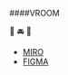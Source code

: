 ####VROOM

:car: :oncoming_automobile:	:car:

* [MIRO](https://miro.com/app/board/o9J_lvCM4JE=/)
* [FIGMA](https://www.figma.com/file/c6NInsDFhhDpXeNA82XTu7/Vroom-Rideshare-App?node-id=0%3A1)

